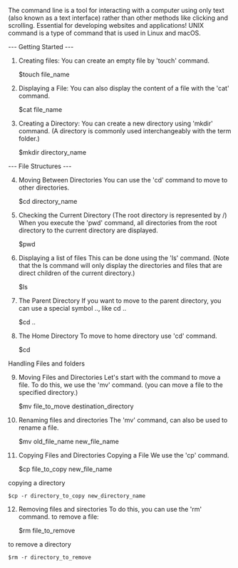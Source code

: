 The command line is a tool for interacting with a computer using only text (also known as a text interface) rather than other methods like clicking and scrolling. 
Essential for developing websites and applications!
UNIX command is a type of command that is used in Linux and macOS.

--- Getting Started ---

1. Creating files:
You can create an empty file by 'touch' command.
    
    $touch file_name
    
2. Displaying a File:
You can also display the content of a file with the 'cat' command.
    
    $cat file_name
    
3. Creating a Directory:
You can create a new directory using 'mkdir' command.
(A directory is commonly used interchangeably with the term folder.)
    
    $mkdir directory_name
    
--- File Structures ---
    
4. Moving Between Directories
You can use the 'cd' command to move to other directories.
    
    $cd directory_name
    
5. Checking the Current Directory
(The root directory is represented by /)
When you execute the 'pwd' command, all directories from the root directory to the current directory are displayed.
    
    $pwd
    
6. Displaying a list of files
This can be done using the 'ls' command.
(Note that the ls command will only display the directories and files that are direct children of the current directory.)
    
    $ls
    
7. The Parent Directory
If you want to move to the parent directory, you can use a special symbol .., like cd ..
    
    $cd ..
    
8. The Home Directory
To move to home directory use 'cd' command.
    
    $cd
    
Handling Files and folders
    
9. Moving Files and Directories
Let's start with the command to move a file.
To do this, we use the 'mv' command.
(you can move a file to the specified directory.)
    
    $mv file_to_move destination_directory
    
10. Renaming files and directories
The 'mv' command, can also be used to rename a file.
    
    $mv old_file_name new_file_name
    
11. Copying Files and Directories
Copying a File
We use the 'cp' command.
    
    $cp file_to_copy new_file_name
    
copying a directory
    
    $cp -r directory_to_copy new_directory_name
    
12. Removing files and sirectories
To do this, you can use the 'rm' command.
to remove a file:
    
    $rm file_to_remove
    
to remove a directory
    
    $rm -r directory_to_remove
